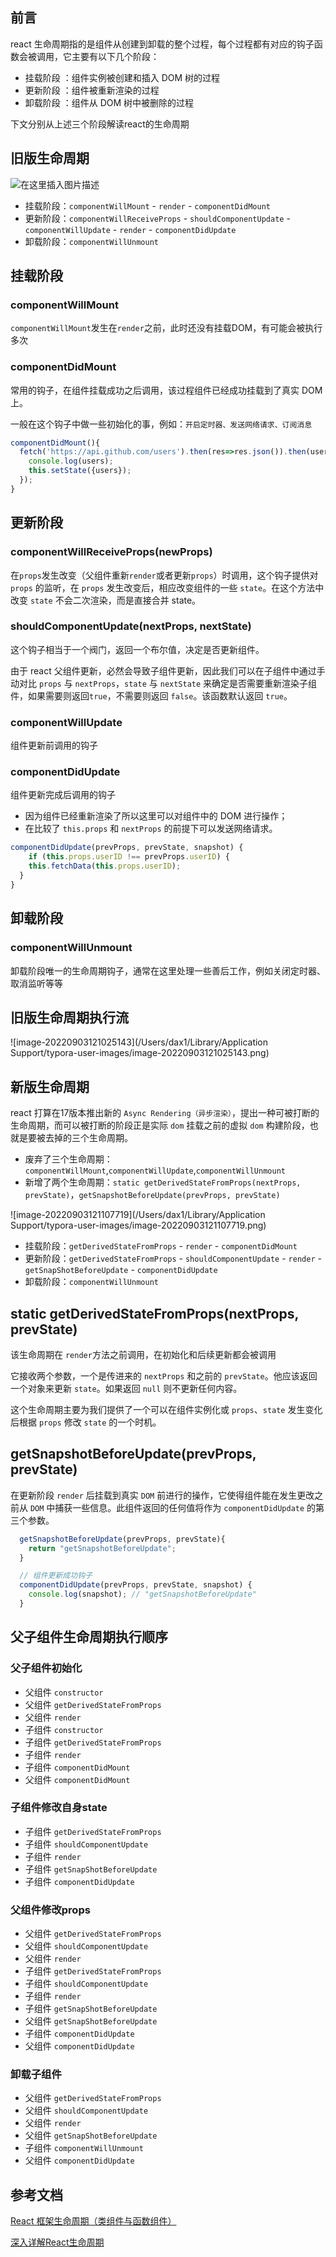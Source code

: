 ## 前言
react 生命周期指的是组件从创建到卸载的整个过程，每个过程都有对应的钩子函数会被调用，它主要有以下几个阶段：

- 挂载阶段  ：组件实例被创建和插入 DOM 树的过程
- 更新阶段  ：组件被重新渲染的过程
- 卸载阶段  ：组件从 DOM 树中被删除的过程

下文分别从上述三个阶段解读react的生命周期

## 旧版生命周期

![在这里插入图片描述](https://p3-juejin.byteimg.com/tos-cn-i-k3u1fbpfcp/df9e862e253e4c8ebbba5d2e245b7989~tplv-k3u1fbpfcp-zoom-1.image)



- 挂载阶段：`componentWillMount` - `render` - `componentDidMount`
- 更新阶段：`componentWillReceiveProps` - `shouldComponentUpdate` - `componentWillUpdate` - `render` - `componentDidUpdate`
- 卸载阶段：`componentWillUnmount`

##  挂载阶段
### componentWillMount

`componentWillMount`发生在`render`之前，此时还没有挂载DOM，有可能会被执行多次

### componentDidMount

常用的钩子，在组件挂载成功之后调用，该过程组件已经成功挂载到了真实 DOM 上。

一般在这个钩子中做一些初始化的事，例如：`开启定时器、发送网络请求、订阅消息`

```javascript
componentDidMount(){
  fetch('https://api.github.com/users').then(res=>res.json()).then(users=>{
    console.log(users);
    this.setState({users});
  });
}
```

## 更新阶段

### componentWillReceiveProps(newProps)

在`props`发生改变（父组件重新`render`或者更新`props`）时调用，这个钩子提供对 `props` 的监听，在 `props` 发生改变后，相应改变组件的一些 `state`。在这个方法中改变 `state` 不会二次渲染，而是直接合并 state。


### shouldComponentUpdate(nextProps, nextState)
这个钩子相当于一个阀门，返回一个布尔值，决定是否更新组件。

由于 react 父组件更新，必然会导致子组件更新，因此我们可以在子组件中通过手动对比 `props` 与 `nextProps`，`state` 与 `nextState` 来确定是否需要重新渲染子组件，如果需要则返回`true`，不需要则返回 `false`。该函数默认返回 `true`。

### componentWillUpdate
组件更新前调用的钩子

### componentDidUpdate
组件更新完成后调用的钩子

- 因为组件已经重新渲染了所以这里可以对组件中的 DOM 进行操作；
- 在比较了 `this.props` 和 `nextProps` 的前提下可以发送网络请求。

```javascript
componentDidUpdate(prevProps, prevState, snapshot) {
	if (this.props.userID !== prevProps.userID) {
    this.fetchData(this.props.userID);
  }
}
```

## 卸载阶段

### componentWillUnmount
卸载阶段唯一的生命周期钩子，通常在这里处理一些善后工作，例如关闭定时器、取消监听等等

## 旧版生命周期执行流
![image-20220903121025143](/Users/dax1/Library/Application Support/typora-user-images/image-20220903121025143.png)



## 新版生命周期
react 打算在17版本推出新的 `Async Rendering（异步渲染）`，提出一种可被打断的生命周期，而可以被打断的阶段正是实际 `dom` 挂载之前的虚拟 `dom` 构建阶段，也就是要被去掉的三个生命周期。

- 废弃了三个生命周期：`componentWillMount`,`componentWillUpdate`,`componentWillUnmount`
- 新增了两个生命周期：`static getDerivedStateFromProps(nextProps, prevState)`，`getSnapshotBeforeUpdate(prevProps, prevState)`

![image-20220903121107719](/Users/dax1/Library/Application Support/typora-user-images/image-20220903121107719.png)





- 挂载阶段：`getDerivedStateFromProps` - `render` - `componentDidMount`
- 更新阶段：`getDerivedStateFromProps` - `shouldComponentUpdate` - `render` - `getSnapShotBeforeUpdate` - `componentDidUpdate`
- 卸载阶段：`componentWillUnmount`

## static getDerivedStateFromProps(nextProps, prevState)
该生命周期在 `render`方法之前调用，在初始化和后续更新都会被调用

它接收两个参数，一个是传进来的 `nextProps` 和之前的 `prevState`。他应该返回一个对象来更新 `state`。如果返回 `null` 则不更新任何内容。

这个生命周期主要为我们提供了一个可以在组件实例化或 `props`、`state` 发生变化后根据 `props` 修改 `state` 的一个时机。

## getSnapshotBeforeUpdate(prevProps, prevState)
在更新阶段 `render` 后挂载到真实 `DOM` 前进行的操作，它使得组件能在发生更改之前从 `DOM` 中捕获一些信息。此组件返回的任何值将作为 `componentDidUpdate` 的第三个参数。

```javascript
  getSnapshotBeforeUpdate(prevProps, prevState){
    return "getSnapshotBeforeUpdate";
  }

  // 组件更新成功钩子
  componentDidUpdate(prevProps, prevState, snapshot) {
    console.log(snapshot); // "getSnapshotBeforeUpdate"
  }
```

## 父子组件生命周期执行顺序
### 父子组件初始化
- 父组件 `constructor`
- 父组件 `getDerivedStateFromProps`
- 父组件 `render`
- 子组件 `constructor`
- 子组件 `getDerivedStateFromProps`
- 子组件 `render`
- 子组件 `componentDidMount`
- 父组件 `componentDidMount`


### 子组件修改自身state
- 子组件 `getDerivedStateFromProps`
- 子组件 `shouldComponentUpdate`
- 子组件 `render`
- 子组件 `getSnapShotBeforeUpdate`
- 子组件 `componentDidUpdate`

### 父组件修改props
- 父组件 `getDerivedStateFromProps`
- 父组件 `shouldComponentUpdate`
- 父组件 `render`
- 子组件 `getDerivedStateFromProps`
- 子组件 `shouldComponentUpdate`
- 子组件 `render`
- 子组件 `getSnapShotBeforeUpdate`
- 父组件 `getSnapShotBeforeUpdate`
- 子组件 `componentDidUpdate`
- 父组件 `componentDidUpdate`

### 卸载子组件
- 父组件 `getDerivedStateFromProps`
- 父组件 `shouldComponentUpdate`
- 父组件 `render`
- 父组件 `getSnapShotBeforeUpdate`
- 子组件 `componentWillUnmount`
- 父组件 `componentDidUpdate`

## 参考文档
[React 框架生命周期（类组件与函数组件）](https://juejin.cn/post/6871728918643081230#heading-7)

[深入详解React生命周期](https://juejin.cn/post/6914112105964634119#heading-25)